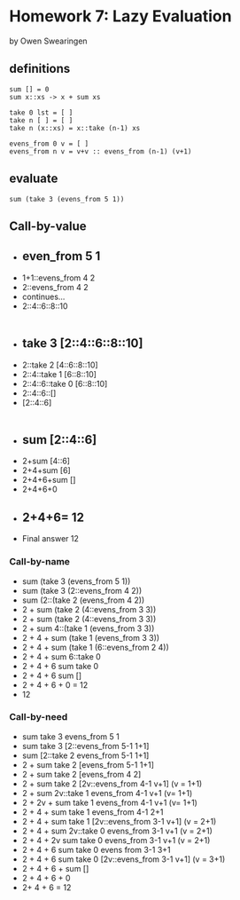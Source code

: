 # Homework 7: Lazy Evaluation

by Owen Swearingen

## definitions
```
sum [] = 0
sum x::xs -> x + sum xs

take 0 lst = [ ]
take n [ ] = [ ]
take n (x::xs) = x::take (n-1) xs

evens_from 0 v = [ ]
evens_from n v = v+v :: evens_from (n-1) (v+1)
```

## evaluate
```
sum (take 3 (evens_from 5 1))
```
## Call-by-value

- ## even_from 5 1
- 1+1::evens_from 4 2
- 2::evens_from 4 2
- continues...
- 2::4::6::8::10
<br><br>
- ## take 3 [2::4::6::8::10]
- 2::take 2 [4::6::8::10]
- 2::4::take 1 [6::8::10]
- 2::4::6::take 0 [6::8::10]
- 2::4::6::[]
- [2::4::6]
  <br><br>
- ## sum [2::4::6]
- 2+sum [4::6]
- 2+4+sum [6]
- 2+4+6+sum []
- 2+4+6+0
- ## 2+4+6= 12
- Final answer 12

### Call-by-name
- sum (take 3 (evens_from 5 1))
- sum (take 3 (2::evens_from 4 2))
- sum (2::(take 2 (evens_from 4 2))
- 2 + sum (take 2 (4::evens_from 3 3))
- 2 + sum (take 2 (4::evens_from 3 3))
- 2 + sum 4::(take 1 (evens_from 3 3))
- 2 + 4 + sum (take 1 (evens_from 3 3))
- 2 + 4 + sum (take 1 (6::evens_from 2 4))
- 2 + 4 + sum 6::take 0
- 2 + 4 + 6 sum take 0
- 2 + 4 + 6 sum []
- 2 + 4 + 6 + 0 = 12
- 12

### Call-by-need
- sum take 3 evens_from 5 1
- sum take 3 [2::evens_from 5-1 1+1]
- sum [2::take 2 evens_from 5-1 1+1]
- 2 + sum take 2 [evens_from 5-1 1+1]
- 2 + sum take 2 [evens_from 4 2]
- 2 + sum take 2 [2v::evens_from 4-1 v+1] (v = 1+1)
- 2 + sum 2v::take 1 evens_from 4-1 v+1 (v= 1+1)
- 2 + 2v + sum take 1 evens_from 4-1 v+1 (v= 1+1)
- 2 + 4 + sum take 1 evens_from 4-1 2+1 
- 2 + 4 + sum take 1 [2v::evens_from 3-1 v+1] (v = 2+1) 
- 2 + 4 + sum 2v::take 0 evens_from 3-1 v+1 (v = 2+1)
- 2 + 4 + 2v sum take 0 evens_from 3-1 v+1 (v = 2+1)
- 2 + 4 + 6 sum take 0 evens from 3-1 3+1
- 2 + 4 + 6 sum take 0 [2v::evens_from 3-1 v+1] (v = 3+1)
- 2 + 4 + 6 + sum []
- 2 + 4 + 6 + 0
- 2+ 4 + 6 = 12